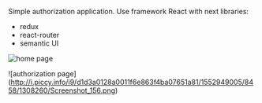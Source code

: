 Simple authorization application. Use framework React with next libraries:
- redux
- react-router
- semantic UI

![home page](http://i.piccy.info/i9/35ee3c374067e7b46a31bd9f2a21bf3f/1552949156/1568/1308260/Screenshot_34.png)

![authorization page] (http://i.piccy.info/i9/d1d3a0128a0011f6e863f4ba07651a81/1552949005/8458/1308260/Screenshot_156.png)